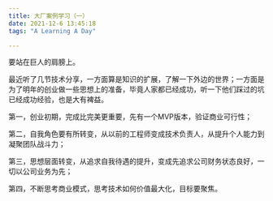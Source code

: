 ```yaml
---
title: 大厂案例学习（一）
date: 2021-12-6 13:45:18
tags: "A Learning A Day"

---
```


要站在巨人的肩膀上。

<!--more-->

最近听了几节技术分享，一方面算是知识的扩展，了解一下外边的世界；一方面是为了明年的创业做一些思想上的准备，毕竟人家都已经成功，听一下他们踩过的坑已经成功经验，也是大有裨益。

第一，创业初期，完成比完美更重要，先有一个MVP版本，验证商业可行性；

第二，自我角色要有所转变，从以前的工程师变成技术负责人，从提升个人能力到凝聚团队战斗力；

第三，思想层面转变，从追求自我待遇的提升，变成先追求公司财务状态良好，一切以公司业务为先；

第四，不断思考商业模式，思考技术如何价值最大化，目标要聚焦。